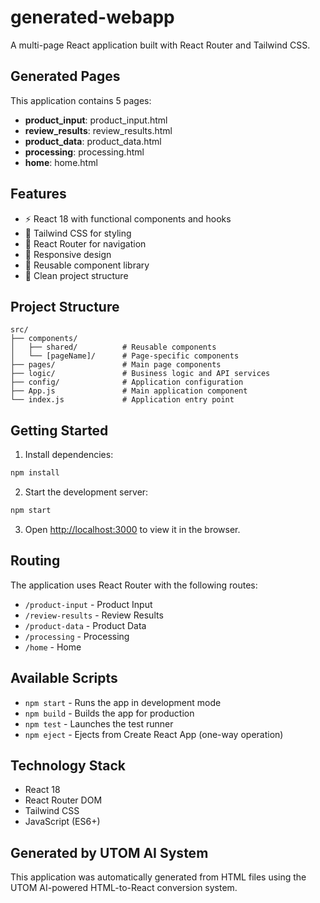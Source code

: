 # generated-webapp

A multi-page React application built with React Router and Tailwind CSS.

## Generated Pages

This application contains 5 pages:
- **product_input**: product_input.html
- **review_results**: review_results.html
- **product_data**: product_data.html
- **processing**: processing.html
- **home**: home.html

## Features

- ⚡ React 18 with functional components and hooks
- 🎨 Tailwind CSS for styling
- 🚀 React Router for navigation
- 📱 Responsive design
- 🧩 Reusable component library
- 🎯 Clean project structure

## Project Structure

```
src/
├── components/
│   ├── shared/          # Reusable components
│   └── [pageName]/      # Page-specific components
├── pages/               # Main page components
├── logic/               # Business logic and API services
├── config/              # Application configuration
├── App.js               # Main application component
└── index.js             # Application entry point
```

## Getting Started

1. Install dependencies:
```bash
npm install
```

2. Start the development server:
```bash
npm start
```

3. Open [http://localhost:3000](http://localhost:3000) to view it in the browser.

## Routing

The application uses React Router with the following routes:

- `/product-input` - Product Input
- `/review-results` - Review Results
- `/product-data` - Product Data
- `/processing` - Processing
- `/home` - Home

## Available Scripts

- `npm start` - Runs the app in development mode
- `npm build` - Builds the app for production
- `npm test` - Launches the test runner
- `npm eject` - Ejects from Create React App (one-way operation)

## Technology Stack

- React 18
- React Router DOM
- Tailwind CSS
- JavaScript (ES6+)

## Generated by UTOM AI System

This application was automatically generated from HTML files using the UTOM AI-powered HTML-to-React conversion system.
